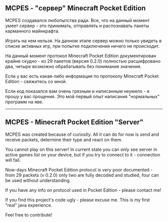 ## MCPES - "сервер" Minecraft Pocket Edition ##

MCPES создавался любопытства ради. Все, что на данный момент умеет сервер - это принимать, отправлять и распознавать пакеты карманного майнкрафта.

Играть на нем нельзя. На данном этапе сервер можно только увидеть в списке активных игр, при попытке подключения ничего не происходит.

На данный момент протокол Minecraft Pocket Edition документирован крайне скудно - из 29 пакетов (версия 0.2.0) полностью расшифровано два, четыре возможно обрабатывать без понимания значения.

Если у вас есть какая-либо информация по протоколу Minecraft Pocket Edition - свяжитесь со мной.

Если код показался вам очень грязным и написанным неумело - я прошу у вас прощения. Это мой первый опыт написания "нормальных" программ на яве.

---------------------------------------

## MCPES - Minecraft Pocket Edition "Server" ##

MCPES was created because of curiosity. All it can do for now is send and receive packets, determine their type and react on them.

You cannot play on this server! In current state you can only see server in active games list on your device, but if you try to connect to it - connection will fail.

Now-days Minecraft Pocket Edition protocol is very poor documented - from 29 packets (v 0.2.0) only two are fully decoded and studied, four can be used without understanding.

If you have any info on protocol used in Pocket Edition - please contact me!

If you find this project's code ugly - please excuse me. This is my first "real" java experience.

Feel free to contribute!

